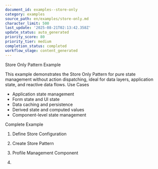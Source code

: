 ```yaml
---
document_id: examples--store-only
category: examples
source_path: en/examples/store-only.md
character_limit: 500
last_update: '2025-08-21T02:13:42.358Z'
update_status: auto_generated
priority_score: 80
priority_tier: medium
completion_status: completed
workflow_stage: content_generated
---
```

Store Only Pattern Example

This example demonstrates the Store Only Pattern for pure state management without action dispatching, ideal for data layers, application state, and reactive data flows. Use Cases

- Application state management
- Form state and UI state
- Data caching and persistence
- Derived state and computed values
- Component-level state management

Complete Example

1. Define Store Configuration

2. Create Store Pattern

3. Profile Management Component

4.
